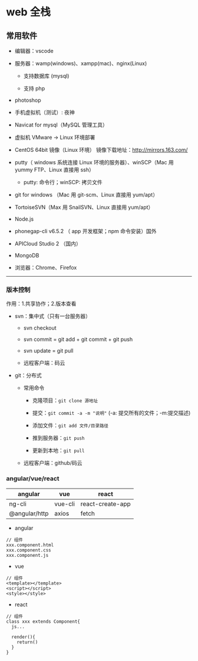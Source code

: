 # web 全栈

## 常用软件

- 编辑器：vscode

- 服务器：wamp(windows)、xampp(mac)、nginx(Linux)

  - 支持数据库 (mysql)

  - 支持 php

- photoshop

- 手机虚拟机（测试）: 夜神

- Navicat for mysql（MySQL 管理工具）

- 虚拟机 VMware -> Linux 环境部署

- CentOS 64bit 镜像（Linux 环境） 镜像下载地址：http://mirrors.163.com/

- putty（ windows 系统连接 Linux 环境的服务器）、winSCP（Mac 用 yummy FTP、Linux 直接用 ssh）

  - putty: 命令行；winSCP: 拷贝文件

- git for windows （Mac 用 git-scm、Linux 直接用 yum/apt）

- TortoiseSVN（Max 用 SnailSVN、Linux 直接用 yum/apt）

- Node.js

- phonegap-cli v6.5.2 （ app 开发框架；npm 命令安装）国外

- APICloud Studio 2 （国内）

- MongoDB

- 浏览器：Chrome、Firefox

---

### 版本控制

作用：1.共享协作；2.版本查看

- svn：集中式（只有一台服务器）

  - svn checkout

  - svn commit = git add + git commit + git push

  - svn update = git pull

  - 远程客户端：码云

- git：分布式

  - 常用命令

    - 克隆项目：`git clone 源地址`

    - 提交：`git commit -a -m "说明"` (-a: 提交所有的文件；-m:提交描述)

    - 添加文件：`git add 文件/目录路径`

    - 推到服务器：`git push`

    - 更新到本地：`git pull`

  - 远程客户端：github/码云

### angular/vue/react

| angular       | vue     | react            |
| ------------- | ------- | ---------------- |
| ng-cli        | vue-cli | react-create-app |
| @angular/http | axios   | fetch            |

- angular

```
// 组件
xxx.component.html
xxx.component.css
xxx.component.js
```

- vue

```
// 组件
<template></template>
<script></script>
<style></style>
```

- react

```
// 组件
class xxx extends Component{
  js...

  render(){
    return()
  }
}
```